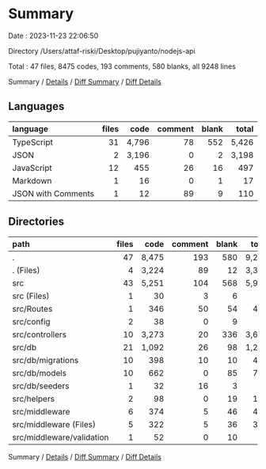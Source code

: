 # Summary

Date : 2023-11-23 22:06:50

Directory /Users/attaf-riski/Desktop/pujiyanto/nodejs-api

Total : 47 files,  8475 codes, 193 comments, 580 blanks, all 9248 lines

Summary / [Details](details.md) / [Diff Summary](diff.md) / [Diff Details](diff-details.md)

## Languages
| language | files | code | comment | blank | total |
| :--- | ---: | ---: | ---: | ---: | ---: |
| TypeScript | 31 | 4,796 | 78 | 552 | 5,426 |
| JSON | 2 | 3,196 | 0 | 2 | 3,198 |
| JavaScript | 12 | 455 | 26 | 16 | 497 |
| Markdown | 1 | 16 | 0 | 1 | 17 |
| JSON with Comments | 1 | 12 | 89 | 9 | 110 |

## Directories
| path | files | code | comment | blank | total |
| :--- | ---: | ---: | ---: | ---: | ---: |
| . | 47 | 8,475 | 193 | 580 | 9,248 |
| . (Files) | 4 | 3,224 | 89 | 12 | 3,325 |
| src | 43 | 5,251 | 104 | 568 | 5,923 |
| src (Files) | 1 | 30 | 3 | 6 | 39 |
| src/Routes | 1 | 346 | 50 | 54 | 450 |
| src/config | 2 | 38 | 0 | 9 | 47 |
| src/controllers | 10 | 3,273 | 20 | 336 | 3,629 |
| src/db | 21 | 1,092 | 26 | 98 | 1,216 |
| src/db/migrations | 10 | 398 | 10 | 10 | 418 |
| src/db/models | 10 | 662 | 0 | 85 | 747 |
| src/db/seeders | 1 | 32 | 16 | 3 | 51 |
| src/helpers | 2 | 98 | 0 | 19 | 117 |
| src/middleware | 6 | 374 | 5 | 46 | 425 |
| src/middleware (Files) | 5 | 322 | 5 | 36 | 363 |
| src/middleware/validation | 1 | 52 | 0 | 10 | 62 |

Summary / [Details](details.md) / [Diff Summary](diff.md) / [Diff Details](diff-details.md)